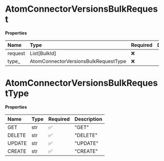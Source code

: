 # AtomConnectorVersionsBulkRequest

**Properties**

| Name    | Type                                 | Required | Description |
| :------ | :----------------------------------- | :------- | :---------- |
| request | List[BulkId]                         | ❌       |             |
| type\_  | AtomConnectorVersionsBulkRequestType | ❌       |             |

# AtomConnectorVersionsBulkRequestType

**Properties**

| Name   | Type | Required | Description |
| :----- | :--- | :------- | :---------- |
| GET    | str  | ✅       | "GET"       |
| DELETE | str  | ✅       | "DELETE"    |
| UPDATE | str  | ✅       | "UPDATE"    |
| CREATE | str  | ✅       | "CREATE"    |

